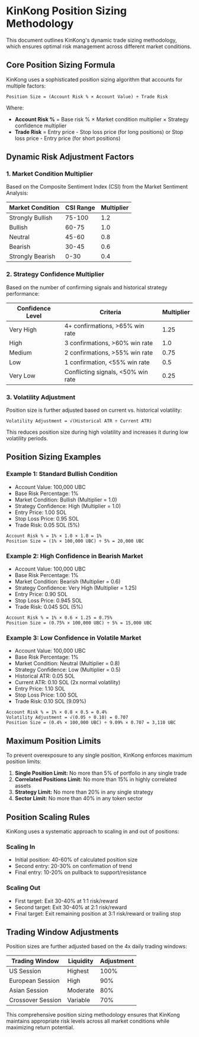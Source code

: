 # KinKong Position Sizing Methodology

This document outlines KinKong's dynamic trade sizing methodology, which ensures optimal risk management across different market conditions.

## Core Position Sizing Formula

KinKong uses a sophisticated position sizing algorithm that accounts for multiple factors:

```
Position Size = (Account Risk % × Account Value) ÷ Trade Risk
```

Where:
- **Account Risk %** = Base risk % × Market condition multiplier × Strategy confidence multiplier
- **Trade Risk** = Entry price - Stop loss price (for long positions) or Stop loss price - Entry price (for short positions)

## Dynamic Risk Adjustment Factors

### 1. Market Condition Multiplier

Based on the Composite Sentiment Index (CSI) from the Market Sentiment Analysis:

| Market Condition | CSI Range | Multiplier |
|------------------|-----------|------------|
| Strongly Bullish | 75-100    | 1.2        |
| Bullish          | 60-75     | 1.0        |
| Neutral          | 45-60     | 0.8        |
| Bearish          | 30-45     | 0.6        |
| Strongly Bearish | 0-30      | 0.4        |

### 2. Strategy Confidence Multiplier

Based on the number of confirming signals and historical strategy performance:

| Confidence Level | Criteria                                      | Multiplier |
|------------------|-----------------------------------------------|------------|
| Very High        | 4+ confirmations, >65% win rate               | 1.25       |
| High             | 3 confirmations, >60% win rate                | 1.0        |
| Medium           | 2 confirmations, >55% win rate                | 0.75       |
| Low              | 1 confirmation, <55% win rate                 | 0.5        |
| Very Low         | Conflicting signals, <50% win rate            | 0.25       |

### 3. Volatility Adjustment

Position size is further adjusted based on current vs. historical volatility:

```
Volatility Adjustment = √(Historical ATR ÷ Current ATR)
```

This reduces position size during high volatility and increases it during low volatility periods.

## Position Sizing Examples

### Example 1: Standard Bullish Condition
- Account Value: 100,000 UBC
- Base Risk Percentage: 1%
- Market Condition: Bullish (Multiplier = 1.0)
- Strategy Confidence: High (Multiplier = 1.0)
- Entry Price: 1.00 SOL
- Stop Loss Price: 0.95 SOL
- Trade Risk: 0.05 SOL (5%)

```
Account Risk % = 1% × 1.0 × 1.0 = 1%
Position Size = (1% × 100,000 UBC) ÷ 5% = 20,000 UBC
```

### Example 2: High Confidence in Bearish Market
- Account Value: 100,000 UBC
- Base Risk Percentage: 1%
- Market Condition: Bearish (Multiplier = 0.6)
- Strategy Confidence: Very High (Multiplier = 1.25)
- Entry Price: 0.90 SOL
- Stop Loss Price: 0.945 SOL
- Trade Risk: 0.045 SOL (5%)

```
Account Risk % = 1% × 0.6 × 1.25 = 0.75%
Position Size = (0.75% × 100,000 UBC) ÷ 5% = 15,000 UBC
```

### Example 3: Low Confidence in Volatile Market
- Account Value: 100,000 UBC
- Base Risk Percentage: 1%
- Market Condition: Neutral (Multiplier = 0.8)
- Strategy Confidence: Low (Multiplier = 0.5)
- Historical ATR: 0.05 SOL
- Current ATR: 0.10 SOL (2x normal volatility)
- Entry Price: 1.10 SOL
- Stop Loss Price: 1.00 SOL
- Trade Risk: 0.10 SOL (9.09%)

```
Account Risk % = 1% × 0.8 × 0.5 = 0.4%
Volatility Adjustment = √(0.05 ÷ 0.10) = 0.707
Position Size = (0.4% × 100,000 UBC) ÷ 9.09% × 0.707 = 3,110 UBC
```

## Maximum Position Limits

To prevent overexposure to any single position, KinKong enforces maximum position limits:

1. **Single Position Limit:** No more than 5% of portfolio in any single trade
2. **Correlated Positions Limit:** No more than 15% in highly correlated assets
3. **Strategy Limit:** No more than 20% in any single strategy
4. **Sector Limit:** No more than 40% in any token sector

## Position Scaling Rules

KinKong uses a systematic approach to scaling in and out of positions:

### Scaling In
- Initial position: 40-60% of calculated position size
- Second entry: 20-30% on confirmation of trend
- Final entry: 10-20% on pullback to support/resistance

### Scaling Out
- First target: Exit 30-40% at 1:1 risk/reward
- Second target: Exit 30-40% at 2:1 risk/reward
- Final target: Exit remaining position at 3:1 risk/reward or trailing stop

## Trading Window Adjustments

Position sizes are further adjusted based on the 4x daily trading windows:

| Trading Window          | Liquidity | Adjustment |
|-------------------------|-----------|------------|
| US Session              | Highest   | 100%       |
| European Session        | High      | 90%        |
| Asian Session           | Moderate  | 80%        |
| Crossover Session       | Variable  | 70%        |

This comprehensive position sizing methodology ensures that KinKong maintains appropriate risk levels across all market conditions while maximizing return potential.
